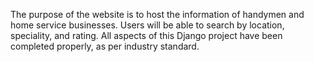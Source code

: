 The purpose of the website is to host the information of handymen and home service businesses. 
Users will be able to search by location, speciality, and rating. 
All aspects of this Django project have been completed properly, as per industry standard.

